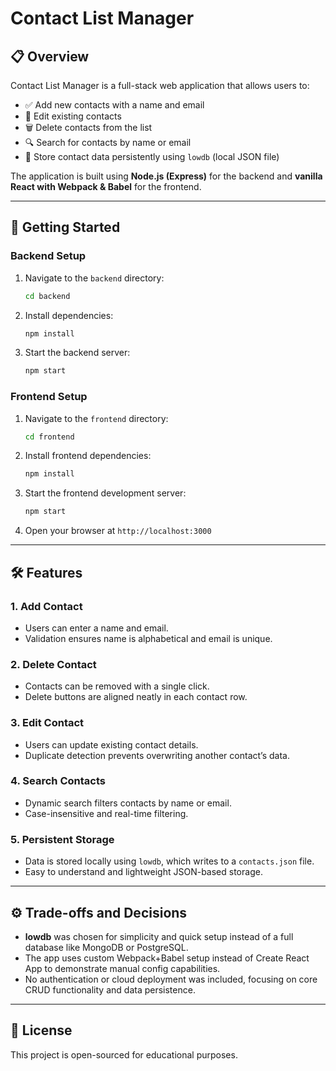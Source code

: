 # Contact List Manager

## 📋 Overview
Contact List Manager is a full-stack web application that allows users to:
- ✅ Add new contacts with a name and email
- 📝 Edit existing contacts
- 🗑️ Delete contacts from the list
- 🔍 Search for contacts by name or email
- 💾 Store contact data persistently using `lowdb` (local JSON file)

The application is built using **Node.js (Express)** for the backend and **vanilla React with Webpack & Babel** for the frontend.

---

## 🚀 Getting Started

### Backend Setup
1. Navigate to the `backend` directory:
   ```bash
   cd backend
   ```
2. Install dependencies:
   ```bash
   npm install
   ```
3. Start the backend server:
   ```bash
   npm start
   ```

### Frontend Setup
1. Navigate to the `frontend` directory:
   ```bash
   cd frontend
   ```
2. Install frontend dependencies:
   ```bash
   npm install
   ```
3. Start the frontend development server:
   ```bash
   npm start
   ```
4. Open your browser at `http://localhost:3000`

---

## 🛠️ Features

### 1. Add Contact
- Users can enter a name and email.
- Validation ensures name is alphabetical and email is unique.

### 2. Delete Contact
- Contacts can be removed with a single click.
- Delete buttons are aligned neatly in each contact row.

### 3. Edit Contact
- Users can update existing contact details.
- Duplicate detection prevents overwriting another contact’s data.

### 4. Search Contacts
- Dynamic search filters contacts by name or email.
- Case-insensitive and real-time filtering.

### 5. Persistent Storage
- Data is stored locally using `lowdb`, which writes to a `contacts.json` file.
- Easy to understand and lightweight JSON-based storage.

---

## ⚙️ Trade-offs and Decisions

- **lowdb** was chosen for simplicity and quick setup instead of a full database like MongoDB or PostgreSQL.
- The app uses custom Webpack+Babel setup instead of Create React App to demonstrate manual config capabilities.
- No authentication or cloud deployment was included, focusing on core CRUD functionality and data persistence.

---

## 📄 License
This project is open-sourced for educational purposes.
